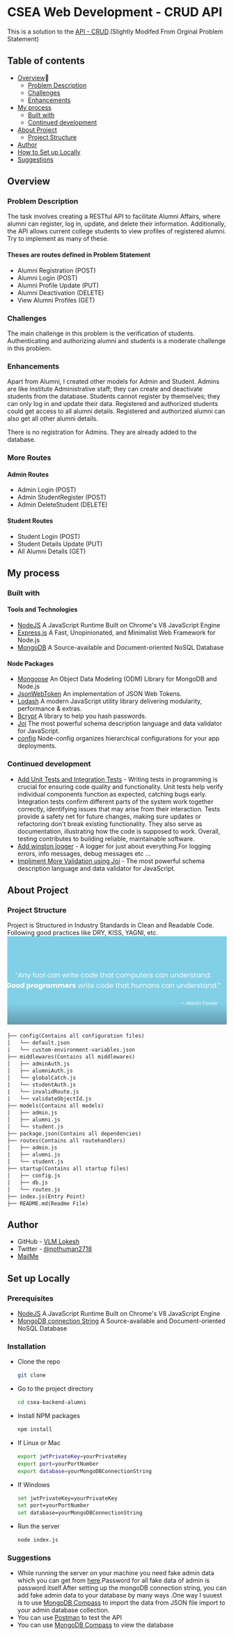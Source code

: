 # CSEA Web Development - CRUD API

This is a solution to the [API - CRUD](./seed/CRUD%20API.pdf).(Slightly Modifed From Orginal Problem Statement)

## Table of contents

- [Overview](#overview)
  - [Problem Description](#problem-description)
  - [Challenges](#challenges)
  - [Enhancements](#enhancements)
- [My process](#my-process)
  - [Built with](#built-with)
  - [Continued development](#continued-development)
- [About Project](#about-project)
  - [Project Structure](#project-structure)
- [Author](#author)
- [How to Set up Locally](#set-up-locally)
- [Suggestions](#suggestions)

## Overview

### Problem Description

The task involves creating a RESTful API to facilitate Alumni Affairs, where alumni can register, log in, update, and delete their information. Additionally, the API allows current college students to view profiles of registered alumni. Try to implement as many of these.

#### Theses are routes defined in Problem Statement

- Alumni Registration (POST)
- Alumni Login (POST)
- Alumni Profile Update (PUT)
- Alumni Deactivation (DELETE)
- View Alumni Profiles (GET)

### Challenges

The main challenge in this problem is the verification of students. Authenticating and authorizing alumni and students is a moderate challenge in this problem.

### Enhancements

Apart from Alumni, I created other models for Admin and Student.
Admins are like Institute Administrative staff; they can create and deactivate students from the database. Students cannot register by themselves; they can only log in and update their data. Registered and authorized students could get access to all alumni details. Registered and authorized alumni can also get all other alumni details.

There is no registration for Admins. They are already added to the database.

### More Routes

#### Admin Routes

- Admin Login (POST)
- Admin StudentRegister (POST)
- Admin DeleteStudent (DELETE)

#### Student Routes

- Student Login (POST)
- Student Details Update (PUT)
- All Alumni Details (GET)

## My process

### Built with

#### Tools and Technologies

- [NodeJS](https://nodejs.org/en/docs) A JavaScript Runtime Built on Chrome's V8 JavaScript Engine
- [Express.js](https://expressjs.com/) A Fast, Unopinionated, and Minimalist Web Framework for Node.js
- [MongoDB](https://www.mongodb.com/docs/) A Source-available and Document-oriented NoSQL Database

#### Node Packages

- [Mongoose](https://mongoosejs.com/docs/) An Object Data Modeling (ODM) Library for MongoDB and Node.js
- [JsonWebToken](https://www.npmjs.com/package/jsonwebtoken) An implementation of JSON Web Tokens.
- [Lodash](https://lodash.com/docs/) A modern JavaScript utility library delivering modularity, performance & extras.
- [Bcrypt](https://www.npmjs.com/package/bcrypt) A library to help you hash passwords.
- [Joi](https://joi.dev/api/) The most powerful schema description language and data validator for JavaScript.
- [config](https://www.npmjs.com/package/config) Node-config organizes hierarchical configurations for your app deployments.

### Continued development

- [Add Unit Tests and Integration Tests](https://jestjs.io/docs/en/getting-started) - Writing tests in programming is crucial for ensuring code quality and functionality. Unit tests help verify individual components function as expected, catching bugs early. Integration tests confirm different parts of the system work together correctly, identifying issues that may arise from their interaction. Tests provide a safety net for future changes, making sure updates or refactoring don't break existing functionality. They also serve as documentation, illustrating how the code is supposed to work. Overall, testing contributes to building reliable, maintainable software.
- [Add winston logger](https://www.npmjs.com/package/winston) - A logger for just about everything.For logging errors, info messages, debug messages etc ...
- [Impliment More Validation using Joi](https://joi.dev/api/) - The most powerful schema description language and data validator for JavaScript.

## About Project

### Project Structure

Project is Structured in Industry Standards in Clean and Readable Code.
Following good practices like DRY, KISS, YAGNI, etc.
![Tip](./seed/tip.png)

```
├── config(Contains all configuration files)
│   └── default.json
|   └── custom-environment-variables.json
├── middlewares(Contains all middlewares)
│   ├── adminAuth.js
│   ├── alumniAuth.js
│   └── globalCatch.js
|   └── studentAuth.js
|   └── invalidRoute.js
|   └── validateObjectId.js
├── models(Contains all models)
│   ├── admin.js
│   ├── alumni.js
│   └── student.js
├── package.json(Contains all dependencies)
├── routes(Contains all routehandlers)
│   ├── admin.js
│   ├── alumni.js
│   └── student.js
├── startup(Contains all startup files)
│   ├── config.js
│   ├── db.js
│   └── routes.js
├── index.js(Entry Point)
├── README.md(Readme File)
```

## Author

- GitHub - [VLM Lokesh](https://github.com/nothuman2718)
- Twitter - [@nothuman2718](https://x.com/nothuman2718?s=21)
- [MailMe](mailto:nothuman2.718@gmail.com)

## Set up Locally

### Prerequisites

- [NodeJS](https://nodejs.org/en/docs) A JavaScript Runtime Built on Chrome's V8 JavaScript Engine
- [MongoDB connection String](https://www.mongodb.com/docs/) A Source-available and Document-oriented NoSQL Database

### Installation

- Clone the repo
  ```sh
  git clone
  ```
- Go to the project directory
  ```sh
  cd csea-backend-alumni
  ```
- Install NPM packages
  ```sh
  npm install
  ```
- If Linux or Mac
  ```sh
  export jwtPrivateKey=yourPrivateKey
  export port=yourPortNumber
  export database=yourMongoDBConnectionString
  ```
- If Windows
  ```sh
  set jwtPrivateKey=yourPrivateKey
  set port=yourPortNumber
  set database=yourMongoDBConnectionString
  ```
- Run the server
  ```sh
  node index.js
  ```

### Suggestions

- While running the server on your machine you need fake admin data which you can get from [here](./seed/fakeAdmin.json).Password for all fake data of admin is password itself.After setting up the mongoDB connection string, you can add fake admin data to your database by many ways .One way I suuest is to use [MongoDB Compass](https://www.mongodb.com/products/compass) to import the data from JSON file import to your admin database collection.
- You can use [Postman](https://www.postman.com/) to test the API
- You can use [MongoDB Compass](https://www.mongodb.com/products/compass) to view the database
